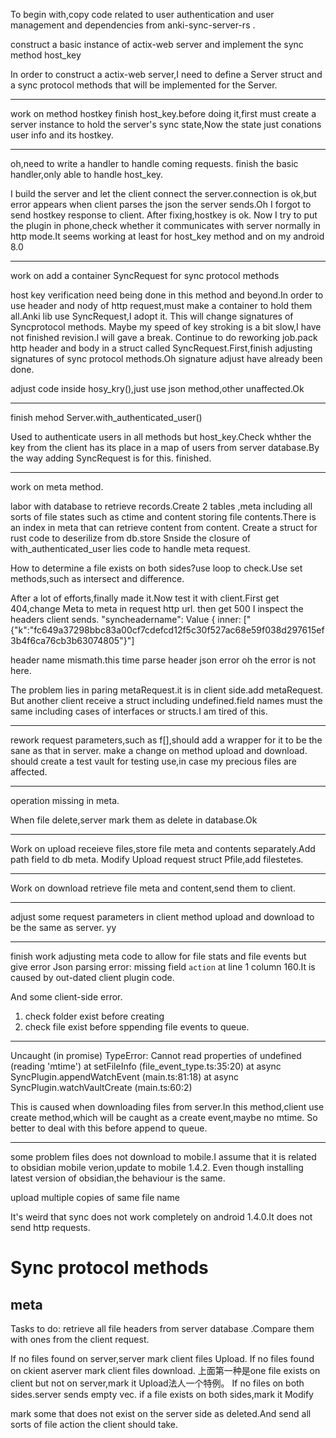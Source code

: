 To begin with,copy code related to user authentication and user management and dependencies from anki-sync-server-rs .

construct a basic instance of actix-web server and implement the sync method host_key

In order to construct a actix-web server,I need to define a Server struct and a sync protocol
methods that will be implemented for the Server.

---
work on method hostkey
finish host_key.before doing it,first must create a server instance to hold the server's sync
state,Now the state just conations user info and its hostkey.

---
oh,need to write a handler to handle coming requests.
finish the basic handler,only able to handle host_key.

I build the server and let the client connect the server.connection is ok,but error appears when client parses the json the server sends.Oh I forgot to send hostkey response to client.
After fixing,hostkey is ok.
Now I try to put the plugin in phone,check whether it communicates with server normally in http mode.It seems working at least for host_key method and on my android 8.0

---
work on add a container SyncRequest for sync protocol methods

host key verification need being done in this method and beyond.In order to use header and nody of http request,must make a container to hold them all.Anki lib use SyncRequest,I adopt it.
This will change signatures of Syncprotocol methods.
Maybe my speed of key stroking is a bit slow,I have not finished revision.I will gave a break.
Continue to do reworking job.pack http header and body in a struct called SyncRequest.First,finish adjusting signatures of sync protocol methods.Oh signature adjust have already been done.

adjust code inside hosy_kry(),just use json method,other unaffected.Ok

---
finish mehod Server.with_authenticated_user()

Used to authenticate users in all methods but host_key.Check whther the key from the client has its place in a map of users from server database.By the way adding SyncRequest is for this.
finished. 

--- 
work on meta method.

labor with database to retrieve records.Create 2 tables ,meta including all sorts of file states such as ctime and content storing file contents.There is an index in meta that can retrieve content from content.
Create a struct for rust code to deserilize from db.store 
Snside the closure of with_authenticated_user lies code to handle meta request. 

How to determine a file exists on both sides?use loop to check.Use set methods,such as 
intersect and difference.

After a lot of efforts,finally made it.Now test it with client.First get 404,change Meta to meta in request http url. then get 500 I inspect the headers client sends.  "syncheadername": Value { inner: ["{\"k\":\"fc649a37298bbc83a00cf7cdefcd12f5c30f527ac68e59f038d297615ef3b4f6ca76cb3b63074805\"}"]

header name mismath.this time parse header json error oh the error is not here.

The problem lies in paring metaRequest.it is in client side.add metaRequest.
But another client receive a struct including undefined.field names must the same including cases of interfaces or structs.I am tired of this.

---
rework request parameters,such as f[],should add a wrapper for it to be the sane as that in server. make a change on method upload and download.
should create a test vault for testing use,in case my precious files are affected.
 
---
operation missing in meta.

When file delete,server mark them as delete in database.Ok

---
Work on upload
receieve files,store file meta and contents separately.Add path field to db meta.
Modify Upload request struct Pfile,add filestetes.

---
Work on download
retrieve file meta and content,send them to client.

---
adjust some request parameters in client method upload and download to be the same as server. yy

---
finish work adjusting meta code to allow for file stats and file events
but give error Json parsing error: missing field `action` at line 1 column 160.It is caused by out-dated client plugin code.

And some client-side error.
1. check folder exist before creating
2. check file exist before sppending file events to queue.

---
Uncaught (in promise) TypeError: Cannot read properties of undefined (reading 'mtime')
    at setFileInfo (file_event_type.ts:35:20)
    at async SyncPlugin.appendWatchEvent (main.ts:81:18)
    at async SyncPlugin.watchVaultCreate (main.ts:60:2)

This is caused when downloading files from server.In this method,client use create method,which will be caught as a create event,maybe no mtime.
So better to deal with this before append to queue.

---
some problem
files does not download to mobile.I assume that it is related to obsidian mobile verion,update to mobile 1.4.2. Even though installing latest version of obsidian,the behaviour is the same.

upload multiple copies of same file name

It's weird that sync does not work completely on android 1.4.0.It does not send http requests.

# Sync protocol methods
## meta
Tasks to do:
retrieve all file headers from server database .Compare them with ones from the client request.

If no files found on server,server mark client files Upload. 
If no files found on ckient aserver mark client files download.
上面第一种是one file exists on client but not on server,mark it Upload法人一个特例。
If no files on both sides.server sends empty vec.
if a file exists on both sides,mark it Modify  


mark some that does not exist on the server side as deleted.And send all sorts of file action
the client should take.
